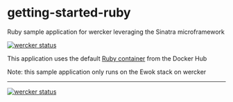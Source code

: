 getting-started-ruby
====================

Ruby sample application for wercker leveraging the Sinatra microframework

[![wercker status](https://app.wercker.com/status/3374ec0e37ec2a7e78f1d4b7112d5387/s "wercker status")](https://app.wercker.com/project/bykey/3374ec0e37ec2a7e78f1d4b7112d5387)

This application uses the default [Ruby container](https://registry.hub.docker.com/u/library/ruby/) from the Docker Hub

Note: this sample application only runs on the Ewok stack on wercker

---
[![wercker status](https://app.wercker.com/status/a41207434e3fd96519889137eef9d5ff/m "wercker status")](https://app.wercker.com/project/bykey/a41207434e3fd96519889137eef9d5ff)
